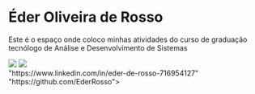<div>
  <h1>Éder Oliveira de Rosso</h1>
  <p>Este é o espaço onde coloco minhas atividades do curso de graduação tecnólogo de Análise e Desenvolvimento de Sistemas</p>
  
  <img height="auto" src="https://github-readme-stats.vercel.app/api?username=EderRosso&show_icons=true&theme=algolia&include_all_commits=true&count_private=true"/>
  <img height="auto" src="https://github-readme-stats.vercel.app/api/top-langs/?username=EderRosso&layout=compact&langs_count=7&theme=algolia"/>
</div>

<div>
  "https://www.linkedin.com/in/eder-de-rosso-716954127"
  "https://github.com/EderRosso">
</div>
